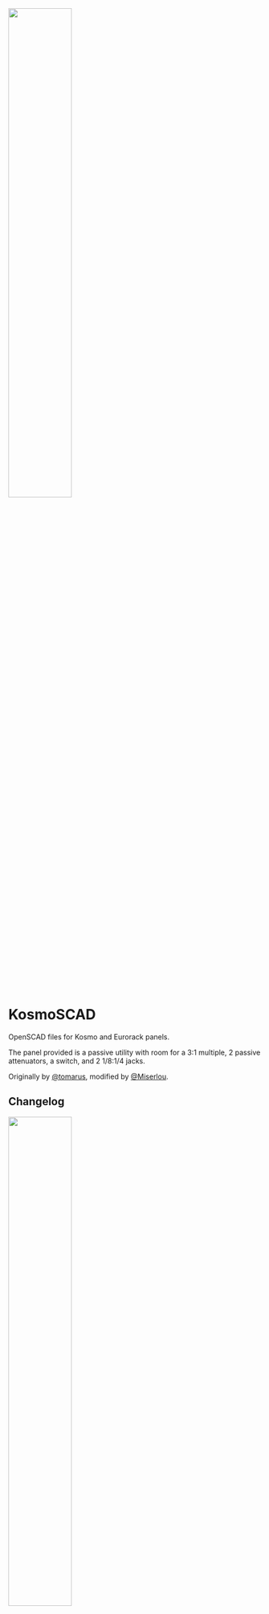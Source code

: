 <img src="https://i.imgur.com/V6Y27X9.png" width="50%">

# KosmoSCAD

OpenSCAD files for Kosmo and Eurorack panels.

The panel provided is a passive utility with room for a 3:1 multiple, 2 passive attenuators, a switch, and 2 1/8:1/4 jacks.

Originally by [@tomarus](https://github.com/tomarus/prototype), modified by [@Miserlou](https://github.com/Miserlou/KosmoSCAD).

## Changelog

<img src="https://i.imgur.com/jocBjkV.png" width="50%">

### 0.3.0
* Add buffer to edge rails
* Make railWidth parametric
* Clean up code a bit
* Add horizontal rails

### 0.2.1
* Remove raised text on rear

### 0.2.0
* Emboss chamfered front panel text
* Add rails for support
* Add PCB holders

### 0.1.0
* Basic Project
